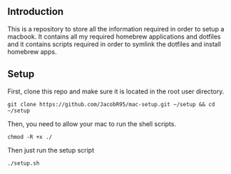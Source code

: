 ## Introduction
This is a repository to store all the information required in order to setup a macbook.
It contains all my required homebrew applications and dotfiles
and it contains scripts required in order to symlink the dotfiles and install homebrew apps.

## Setup
First, clone this repo and make sure it is located in the root user directory.

```shell
git clone https://github.com/JacobR95/mac-setup.git ~/setup && cd ~/setup
```

Then, you need to allow your mac to run the shell scripts.

```shell
chmod -R +x ./
```

Then just run the setup script
```shell
./setup.sh
```
